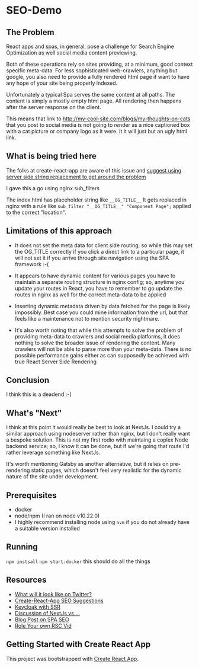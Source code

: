 SEO-Demo
=============

## The Problem

React apps and spas, in general, pose a challenge for Search Engine Optimization as well social
media content previewing.

Both of these operations rely on sites providing, at a minimum, good context specific meta-data. For
less sophisticated web-crawlers, anything but google, you also need to provide a fully rendered html
page if want to have any hope of your site being properly indexed.

Unfortunately a typical Spa serves the same content at all paths. The content is simply a mostly empty
html page. All rendering then happens after the server response on the client.

This means that link to http://my-cool-site.com/blogs/my-thoughts-on-cats that you post to social media is not going to
render as a nice captioned box with a cat picture or company logo as it were. It it will just but an ugly html link.

## What is being tried here

The folks at create-react-app are aware of this issue and [suggest using server side string replacement to get around the
problem](https://create-react-app.dev/docs/title-and-meta-tags/)

I gave this a go using nginx sub_filters

The index.html has placeholder string like `__OG_TITLE__`
It gets replaced in nginx with a rule like `sub_filter "__OG_TITLE__" "Component Page";` applied to the correct "location".

## Limitations of this approach

* It does not set the meta data for client side routing; so while this may set the OG_TITLE correctly if you click a
  direct link to a particular page, it will not set it if you arrive through site navigation using the SPA framework :-(

* It appears to have dynamic content for various pages you have to maintain a separate routing structure in nginx config;
  so, anytime you update your routes in React, you have to remember to go update the routes in nginx as well for the
  correct meta-data to be applied

* Inserting dynamic metadata driven by data fetched for the page is likely impossibly. Best case you could mine information
  from the url, but that feels like a maintenance not to mention security nightmare.
  
* It's also worth noting that while this attempts to solve the problem of providing meta-data to crawlers and social media
  platforms, it does nothing to solve the broader issue of rendering the content. Many crawlers will not be able to parse
  more than your meta-data. There is no possible performance gains either as can supposedly be achieved with true React
  Server Side Rendering

## Conclusion

I think this is a deadend :-(

## What's "Next"

I think at this point it would really be best to look at NextJs. I could try a similar approach using nodeserver rather
than nginx, but I don't really want a bespoke solution. This is not my first rodio with maintaing a coplex Node backend
service; so, I know it can be done, but if we're going that route I'd rather leverage something like NextJs.

It's worth mentioning Gatsby as another alternative, but it relies on pre-rendering static pages, which doesn't feel very
realistic for the dynamic nature of the site under development.

## Prerequisites

* docker
* node/npm (I ran on node v10.22.0)
* I highly recommend installing node using `nvm` if you do not already have a suitable version installed

## Running

`npm instsall`
`npm start:docker` this should do all the things

## Resources

* [What will it look like on Twitter?](https://cards-dev.twitter.com/validator)
* [Create-React-App SEO Suggestions](https://create-react-app.dev/docs/title-and-meta-tags/)
* [Keycloak with SSR](https://github.com/react-keycloak/react-keycloak#ssr)
* [Discussion of NextJs vs ...](https://spectrum.chat/react/general/hand-rolled-ssr~463ac88a-0bf9-4df6-9636-4050103eb94a)
* [Blog Post on SPA SEO](https://yalantis.com/blog/search-engine-optimization-for-react-apps/)
* [Role Your own RSC Vid](https://youtu.be/NwyQONeqRXA)

## Getting Started with Create React App

This project was bootstrapped with [Create React App](https://github.com/facebook/create-react-app).
